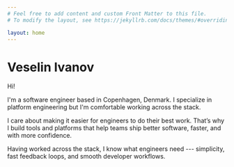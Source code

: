```yaml
---
# Feel free to add content and custom Front Matter to this file.
# To modify the layout, see https://jekyllrb.com/docs/themes/#overriding-theme-defaults

layout: home
---
```


# Veselin Ivanov

Hi!

I'm a software engineer based in Copenhagen, Denmark. I specialize in platform
engineering but I'm comfortable working across the stack.

I care about making it easier for engineers to do their best work. That’s why I
build tools and platforms that help teams ship better software, faster, and
with more confidence.

Having worked across the stack, I know what engineers need --- simplicity, fast
feedback loops, and smooth developer workflows.
